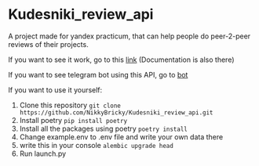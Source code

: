 # Kudesniki_review_api
A project made for yandex practicum, that can help people do peer-2-peer reviews of their projects.

If you want to see it work, go to this [link](http://158.160.138.75/docs) (Documentation is also there)

If you want to see telegram bot using this API, go to [bot](https://t.me/p2p_review_bot)

If you want to use it yourself:
1. Clone this repository ```git clone https://github.com/NikkyBricky/Kudesniki_review_api.git```
2. Install poetry ```pip install poetry```
3. Install all the packages using poetry ```poetry install```
4. Change example.env to .env file and write your own data there
5. write this in your console ```alembic upgrade head```
6. Run launch.py 